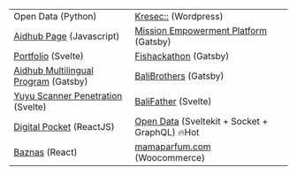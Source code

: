 |  |  |
| ------------- | ------------- |
| Open Data (Python)  | [Kresec::](https://kresec.stikom-bali.ac.id) (Wordpress) |
| [Aidhub Page](https://aidhub.org) (Javascript)  | [Mission Empowerment Platform](https://aidhub.net) (Gatsby)  |
| [Portfolio](https://dota-monster.vercel.app) (Svelte)  | [Fishackathon](https://fishackathonclone.gatsbyjs.io) (Gatsby)  |
| [Aidhub Multilingual Program](https://aidhubfoundation.gatsbyjs.io) (Gatsby) | [BaliBrothers](https://stunning-maamoul-54bd04.netlify.app) (Gatsby) |
| [Yuyu Scanner Penetration](https://yuyuscanner.vercel.app) (Svelte) |  [BaliFather](https://marvelous-bubblegum-36122b.netlify.app) (Svelte) |
| [Digital Pocket](https://multilingual-dashboard.vercel.app) (ReactJS) | [Open Data](https://open-data-template-1.vercel.app) (Sveltekit + Socket + GraphQL) 🔥Hot |
| [Baznas](https://baznasupzalhidayahgatsu.com/) (React) | [mamaparfum.com](https://mamaparfum.com/) (Woocommerce) |
